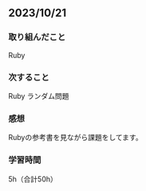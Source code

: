 ## 2023/10/21
### 取り組んだこと
Ruby
### 次すること
Ruby ランダム問題
### 感想
Rubyの参考書を見ながら課題をしてます。
### 学習時間
5h（合計50h）
